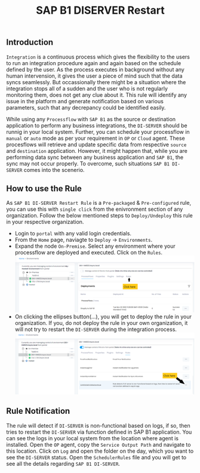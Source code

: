 ﻿---
title: "SAP B1 DISERVER Restart"
toc: true
tag: developers
category: "Rule"
menus: 
    preconfigurerule:
        title: "SAP B1 DISERVER Restart"
        weight: 20
        icon: fa fa-wpexplorer
        identifier: sapb1diserverrestartrule
---

## Introduction

`Integration` is a continuous process which gives the flexibility to the users to run an integration procedure again and again
based on the schedule defined by the user. As the process executes in background without any human intervension, it gives 
the user a piece of mind such that the data syncs seamlessly. But occassionally there might be a situation where the integration 
stops all of a sudden and the user who is not regularly monitoring them, does not get any clue about it. This rule will identify any 
issue in the platform and generate notification based on various parameters, such that any decrepancy could be identified easily.     

While using any `Processflow` with `SAP B1` as the source or destination application to perform any business integrations, 
the `DI-SERVER` should be runnig in your local system. Further, you can schedule your processflow in `manual` or `auto` mode 
as per your requirement in `OP` or `Cloud` agent. These procesflows will retrieve and update specific data 
from respective `source` and `destination` application. However, it might happen that, while you are performing data sync between 
any business application and `SAP B1`, the sync may not occur properly. To overcome, such situations `SAP B1 DI-SERVER` comes into the scenerio.  

## How to use the Rule

As `SAP B1 DI-SERVER Restart Rule` is a `Pre-packaged` & `Pre-configured` rule, you can use this with `single click` from the 
enivronment section of any organization. Follow the below mentioned steps to `Deploy/Undeploy` this rule in your respective 
organization. 

- Login to `portal` with any valid login credentials. 
- From the `Home` page, naviagte to `Deploy` -> `Environments`. 
- Expand the node `On-Premise`. Select any environment where your processflow are deployed and executed. Click on the `Rules`.
![detailedsyncreportprocessflow2](/staticfiles/rules/media/detailedsyncreportprocessflow2.png)
- On clicking the ellipses button(...), you will get to deploy the rule in your organization. If you, do not 
deploy the rule in your own organization, it will not try to restart the `DI-SERVER` during the integration process.   
![sapb1diserverrestartrule](/staticfiles/rules/media/sapb1diserverrestartrule.png)    

## Rule Notification

The rule will detect if `DI-SERVER` is non-functional based on logs, if so, 
then tries to restart the `DI-SERVER` via function defined in SAP B1 application. 
You can see the logs in your local system from the location where agent is installed. 
Open the `OP` agent, copy the `Service Output Path` and navigate to this location. Click on `Log` and open the folder 
on the day, which you want to see the `DI-SERVER` status. Open the `SchedulerRules` file and you will get to see all the details 
regarding `SAP B1 DI-SERVER`.

